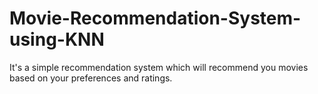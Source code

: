 # Movie-Recommendation-System-using-KNN
It's a simple recommendation system which will recommend you movies based on your preferences and ratings.
